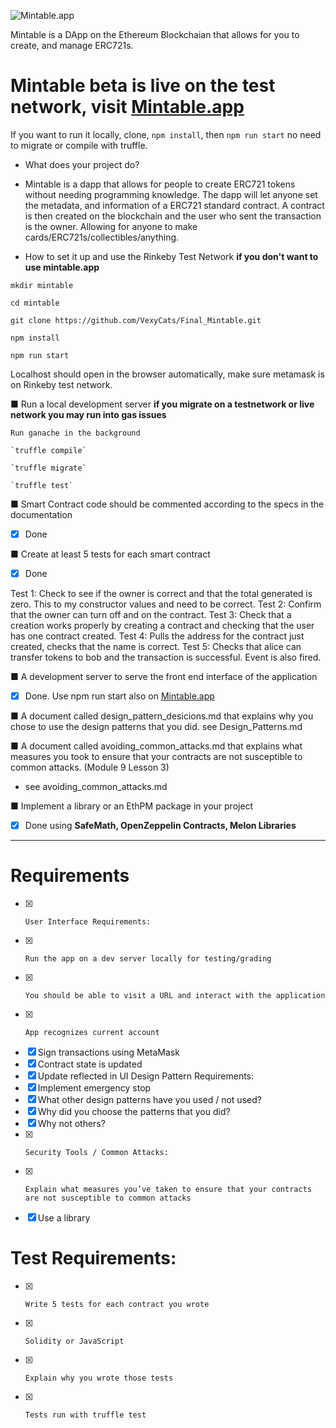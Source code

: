 ![Mintable.app](https://github.com/VexyCats/final2/blob/master/src/images/mintable.jpg?raw=true)

Mintable is a DApp on the Ethereum Blockchaian that allows for you to create, and manage ERC721s.


# Mintable beta is live on the test network, visit [Mintable.app](http://mintable.app)
If you want to run it locally, clone, `npm install`, then `npm run start` no need to migrate or compile with truffle.

-  	What does your project do?

  - Mintable is a dapp that allows for people to create ERC721 tokens without needing programming knowledge. The dapp will let anyone set the metadata, and information of a ERC721 standard contract. A contract is then created on the blockchain and the user who sent the transaction is the owner. Allowing for anyone to make cards/ERC721s/collectibles/anything.

-  	How to set it up and use the Rinkeby Test Network **if you don't want to use mintable.app**

  `mkdir mintable`
  
  `cd mintable`
  
  `git clone https://github.com/VexyCats/Final_Mintable.git`
  
  `npm install`
   
  `npm run start`
  
  Localhost should open in the browser automatically, make sure metamask is on Rinkeby test network. 
  
  
■  	Run a local development server **if you migrate on a testnetwork or live network you may run into gas issues**

    Run ganache in the background
    
    `truffle compile`
    
    `truffle migrate`
    
    `truffle test`
     
■   	Smart Contract code should be commented according to the specs in the documentation

  - [X] Done
    

 
■  	Create at least 5 tests for each smart contract

  - [X] Done
  
Test 1: Check to see if the owner is correct and that the total generated is zero. This to my constructor values and need to be correct.
Test 2: Confirm that the owner can turn off and on the contract. 
Test 3: Check that a creation works properly by creating a contract and checking that the user has one contract created.
Test 4: Pulls the address for the contract just created, checks that the name is correct. 
Test 5: Checks that alice can transfer tokens to bob and the transaction is successful. Event is also fired. 

 
■  	A development server to serve the front end interface of the application
  - [X] Done. Use npm run start also on [Mintable.app](http://mintable.app)
 
■   	A document called design_pattern_desicions.md that explains why you chose to use the design patterns that you did.
  see Design_Patterns.md


■  	A document called avoiding_common_attacks.md that explains what measures you took to ensure that your contracts are not susceptible to common attacks. (Module 9 Lesson 3)

  - see avoiding_common_attacks.md


 
■   	Implement a library or an EthPM package in your project

  - [X] Done using **SafeMath, OpenZeppelin Contracts, Melon Libraries**


  


---



 
# Requirements
  - [X] 	User Interface Requirements:
  - [X] 	Run the app on a dev server locally for testing/grading
  - [X] 	You should be able to visit a URL and interact with the application
  - [X] 	App recognizes current account
  - [X]	Sign transactions using MetaMask
  - [X] Contract state is updated
  - [X]	Update reflected in UI
  Design Pattern Requirements:
  - [X]	Implement emergency stop
  - [X] What other design patterns have you used / not used?
  - [X]	Why did you choose the patterns that you did?
  - [X]	Why not others? 
  - [X] 	Security Tools / Common Attacks:
  - [X] 	Explain what measures you’ve taken to ensure that your contracts are not susceptible to common attacks
  - [X]	  Use a library
# Test Requirements:
  - [X]  	Write 5 tests for each contract you wrote
  - [X]  	Solidity or JavaScript
  - [X] 	Explain why you wrote those tests
  - [X] 	Tests run with truffle test
 





